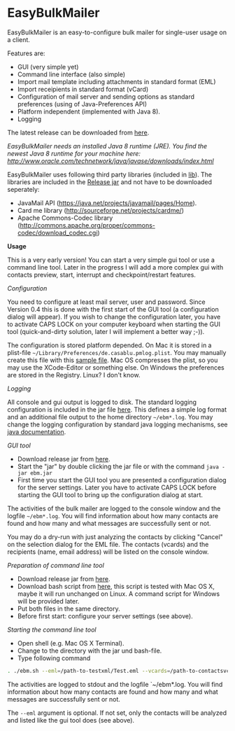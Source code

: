 # EasyBulkMailer

EasyBulkMailer is an easy-to-configure bulk mailer for single-user usage on a client.

Features are:

- GUI (very simple yet)
- Command line interface (also simple)
- Import mail template including attachments in standard format (EML)
- Import receipients in standard format (vCard)
- Configuration of mail server and sending options as standard preferences (using of Java-Preferences API)
- Platform independent (implemented with Java 8).
- Logging

The latest release can be downloaded from [here](https://github.com/joergflorin/EasyBulkMailer/releases).

*EasyBulkMailer needs an installed Java 8 runtime (JRE). You find the newest Java 8 runtime for your machine here: http://www.oracle.com/technetwork/java/javase/downloads/index.html*

EasyBulkMailer uses following third party libraries (included in [lib](https://github.com/joergflorin/EasyBulkMailer/tree/master/lib)). The libraries are included in the [Release jar](https://github.com/joergflorin/EasyBulkMailer/releases) and not have to be downloaded seperately:

- JavaMail API (https://java.net/projects/javamail/pages/Home).
- Card me library (http://sourceforge.net/projects/cardme/)
- Apache Commons-Codec library (http://commons.apache.org/proper/commons-codec/download_codec.cgi)

**Usage**

This is a very early version! You can start a very simple gui tool or use a command line tool. Later in the progress I will add a more complex gui with contacts preview, start, interrupt and checkpoint/restart features.

*Configuration*

You need to configure at least mail server, user and password. Since Version 0.4 this is
done with the first start of the GUI tool (a configuration dialog will appear). If you wish
to change the configuration later, you have to activate CAPS LOCK on your computer keyboard when starting the GUI tool (quick-and-dirty solution, later I will implement a better way ;-)).

The configuration is stored platform depended. On Mac it is stored in a plist-file `~/Library/Preferences/de.casablu.pmlog.plist`. You may manually create this file with this [sample file]( https://github.com/joergflorin/EasyBulkMailer/blob/master/de.casablu.ebm.plist). Mac OS compresses the plist, so you may use the XCode-Editor or something else. On Windows the preferences are stored in the Registry. Linux? I don't know.

*Logging*

All console and gui output is logged to disk. The standard logging configuration is included in the jar file [here](https://github.com/joergflorin/EasyBulkMailer/blob/master/src/de/casablu/ebm/logging.properties). This defines a simple log format and an additional file output to the home directory `~/ebm*.log`. You may change the logging configuration by standard java logging mechanisms, see [java documentation](http://docs.oracle.com/javase/8/docs/api/index.html?java/util/logging/Logger.html).
 
*GUI tool*

- Download release jar from [here](https://github.com/joergflorin/EasyBulkMailer/releases).
- Start the "jar" by double clicking the jar file or with the command `java -jar ebm.jar`
- First time you start the GUI tool you are presented a configuration dialog for the server settings. Later you have to activate CAPS LOCK before starting the GUI tool to bring up the
configuration dialog at start.

The activities of the bulk mailer are logged to the console window and the logfile `~/ebm*.log`. You will find information about how many contacts are found and how many and what messages are successfully sent or not.

You may do a dry-run with just analyzing the contacts by clicking "Cancel" on the selection dialog for the EML file. The contacts (vcards) and the recipients (name, email address) will be listed on the console window.

*Preparation of command line tool*

- Download release jar from [here](https://github.com/joergflorin/EasyBulkMailer/releases).
- Download bash script from [here](https://github.com/joergflorin/EasyBulkMailer/tree/master/bash), this script is tested with Mac OS X, maybe it will run unchanged on Linux. A command script for Windows will be provided later.
- Put both files in the same directory.
- Before first start: configure your server settings (see above).

*Starting the command line tool*

- Open shell (e.g. Mac OS X Terminal).
- Change to the directory with the jar und bash-file.
- Type following command

```bash
. ./ebm.sh --eml=/path-to-testxml/Test.eml --vcards=/path-to-contactsvcf/Contacts.vcf
```

The activities are logged to stdout and the logfile `~/ebm*.log. You will find information about how many contacts are found and how many and what messages are successfully sent or not.

The `--eml` argument is optional. If not set, only the contacts will be analyzed and listed
like the gui tool does (see above).
